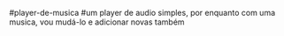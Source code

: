 #player-de-musica
#um player de audio simples, por enquanto com uma musica, vou mudá-lo e adicionar novas também